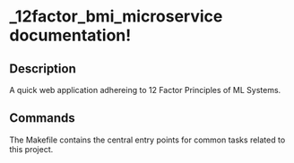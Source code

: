 # _12factor_bmi_microservice documentation!

## Description

A quick web application adhereing to 12 Factor Principles of ML Systems.

## Commands

The Makefile contains the central entry points for common tasks related to this project.

